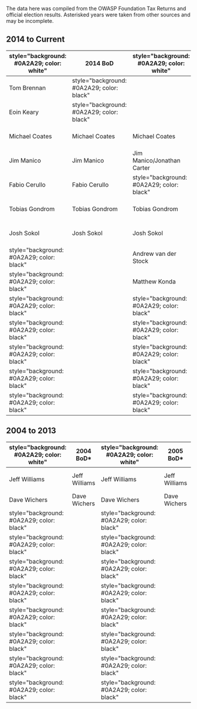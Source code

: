 The data here was compiled from the OWASP Foundation Tax Returns and
official election results. Asterisked years were taken from other
sources and may be incomplete.

## 2014 to Current

| style="background: \#0A2A29; color: white" | 2014 BoD                                   | style="background: \#0A2A29; color: white" | 2015 BoD                                   | style="background: \#0A2A29; color: white" | 2016 BoD                                   | style="background: \#0A2A29; color: white" | 2017 BoD                                   | style="background: \#0A2A29; color: white" | 2018 BoD |
| ------------------------------------------ | ------------------------------------------ | ------------------------------------------ | ------------------------------------------ | ------------------------------------------ | ------------------------------------------ | ------------------------------------------ | ------------------------------------------ | ------------------------------------------ | -------- |
| Tom Brennan                                | style="background: \#0A2A29; color: black" |                                            | Tom Brennan                                | Tom Brennan                                | style="background: \#0A2A29; color: black" |                                            |                                            |                                            |          |
| Eoin Keary                                 | style="background: \#0A2A29; color: black" |                                            | style="background: \#0A2A29; color: black" |                                            | style="background: \#0A2A29; color: black" |                                            | style="background: \#0A2A29; color: black" |                                            |          |
| Michael Coates                             | Michael Coates                             | Michael Coates                             | Michael Coates                             | style="background: \#0A2A29; color: black" |                                            |                                            |                                            |                                            |          |
| Jim Manico                                 | Jim Manico                                 | Jim Manico/Jonathan Carter                 | style="background: \#0A2A29; color: black" |                                            | style="background: \#0A2A29; color: black" |                                            |                                            |                                            |          |
| Fabio Cerullo                              | Fabio Cerullo                              | style="background: \#0A2A29; color: black" |                                            | style="background: \#0A2A29; color: black" |                                            | style="background: \#0A2A29; color: black" |                                            |                                            |          |
| Tobias Gondrom                             | Tobias Gondrom                             | Tobias Gondrom                             | Tobias Gondrom                             | style="background: \#0A2A29; color: black" |                                            |                                            |                                            |                                            |          |
| Josh Sokol                                 | Josh Sokol                                 | Josh Sokol                                 | Josh Sokol                                 | style="background: \#0A2A29; color: black" |                                            |                                            |                                            |                                            |          |
| style="background: \#0A2A29; color: black" |                                            | Andrew van der Stock                       | Andrew van der Stock                       | Andrew van der Stock                       | Andrew van der Stock                       |                                            |                                            |                                            |          |
| style="background: \#0A2A29; color: black" |                                            | Matthew Konda                              | Matthew Konda                              | Matthew Konda                              | Matt Konda                                 |                                            |                                            |                                            |          |
| style="background: \#0A2A29; color: black" |                                            | style="background: \#0A2A29; color: black" |                                            | style="background: \#0A2A29; color: black" |                                            | Johanna Curiel/Martin Knobloch             | Martin Knobloch                            |                                            |          |
| style="background: \#0A2A29; color: black" |                                            | style="background: \#0A2A29; color: black" |                                            | style="background: \#0A2A29; color: black" |                                            | style="background: \#0A2A29; color: black" |                                            | Owen Pendlebury                            |          |
| style="background: \#0A2A29; color: black" |                                            | style="background: \#0A2A29; color: black" |                                            | style="background: \#0A2A29; color: black" |                                            | style="background: \#0A2A29; color: black" |                                            | Chenxi Wang                                |          |
| style="background: \#0A2A29; color: black" |                                            | style="background: \#0A2A29; color: black" |                                            | style="background: \#0A2A29; color: black" |                                            | style="background: \#0A2A29; color: black" |                                            | Greg Anderson                              |          |
| style="background: \#0A2A29; color: black" |                                            | style="background: \#0A2A29; color: black" |                                            | style="background: \#0A2A29; color: black" |                                            | style="background: \#0A2A29; color: black" |                                            | Sherif Mansour                             |          |

## 2004 to 2013

| style="background: \#0A2A29; color: white" | 2004 BoD\*    | style="background: \#0A2A29; color: white" | 2005 BoD\*    | style="background: \#0A2A29; color: white" | 2006 BoD\*    | style="background: \#0A2A29; color: white" | 2007 BoD                                   | style="background: \#0A2A29; color: white" | 2008 BoD                                   | style="background: \#0A2A29; color: white" | 2009 BoD                                   | style="background: \#0A2A29; color: white" | 2010 BoD                                   | style="background: \#0A2A29; color: white" | 2011 BoD                                   | style="background: \#0A2A29; color: white" | 2012 BoD                                   | style="background: \#0A2A29; color: white" | 2013 BoD |
| ------------------------------------------ | ------------- | ------------------------------------------ | ------------- | ------------------------------------------ | ------------- | ------------------------------------------ | ------------------------------------------ | ------------------------------------------ | ------------------------------------------ | ------------------------------------------ | ------------------------------------------ | ------------------------------------------ | ------------------------------------------ | ------------------------------------------ | ------------------------------------------ | ------------------------------------------ | ------------------------------------------ | ------------------------------------------ | -------- |
| Jeff Williams                              | Jeff Williams | Jeff Williams                              | Jeff Williams | Jeff Williams                              | Jeff Williams | Jeff Williams                              | Jeff Williams                              | style="background: \#0A2A29; color: black" |                                            | style="background: \#0A2A29; color: black" |                                            |                                            |                                            |                                            |                                            |                                            |                                            |                                            |          |
| Dave Wichers                               | Dave Wichers  | Dave Wichers                               | Dave Wichers  | Dave Wichers                               | Dave Wichers  | Dave Wichers                               | Dave Wichers                               | Dave Wichers                               | Dave Wichers                               |                                            |                                            |                                            |                                            |                                            |                                            |                                            |                                            |                                            |          |
| style="background: \#0A2A29; color: black" |               | style="background: \#0A2A29; color: black" |               | style="background: \#0A2A29; color: black" |               | David Anderson                             | style="background: \#0A2A29; color: black" |                                            | style="background: \#0A2A29; color: black" |                                            | style="background: \#0A2A29; color: black" |                                            | style="background: \#0A2A29; color: black" |                                            | style="background: \#0A2A29; color: black" |                                            | style="background: \#0A2A29; color: black" |                                            |          |
| style="background: \#0A2A29; color: black" |               | style="background: \#0A2A29; color: black" |               | style="background: \#0A2A29; color: black" |               | style="background: \#0A2A29; color: black" |                                            | Dinis Cruz                                 | Dinis Cruz                                 | Dinis Cruz                                 | Dinis Cruz                                 | style="background: \#0A2A29; color: black" |                                            | style="background: \#0A2A29; color: black" |                                            |                                            |                                            |                                            |          |
| style="background: \#0A2A29; color: black" |               | style="background: \#0A2A29; color: black" |               | style="background: \#0A2A29; color: black" |               | style="background: \#0A2A29; color: black" |                                            | Sebastien Deleersnyder                     | Sebastien Deleersnyder                     | Sebastien Deleersnyder                     | Sebastien Deleersnyder                     | Sebastien Deleersnyder                     | Sebastien Deleersnyder                     |                                            |                                            |                                            |                                            |                                            |          |
| style="background: \#0A2A29; color: black" |               | style="background: \#0A2A29; color: black" |               | style="background: \#0A2A29; color: black" |               | style="background: \#0A2A29; color: black" |                                            | Tom Brennan                                | Tom Brennan                                | Tom Brennan                                | Tom Brennan                                | Tom Brennan                                | Tom Brennan                                |                                            |                                            |                                            |                                            |                                            |          |
| style="background: \#0A2A29; color: black" |               | style="background: \#0A2A29; color: black" |               | style="background: \#0A2A29; color: black" |               | style="background: \#0A2A29; color: black" |                                            | style="background: \#0A2A29; color: black" |                                            | style="background: \#0A2A29; color: black" |                                            | Matt Tesauro                               | Matt Tesauro                               | Matt Tesauro                               | style="background: \#0A2A29; color: black" |                                            |                                            |                                            |          |
| style="background: \#0A2A29; color: black" |               | style="background: \#0A2A29; color: black" |               | style="background: \#0A2A29; color: black" |               | style="background: \#0A2A29; color: black" |                                            | style="background: \#0A2A29; color: black" |                                            | style="background: \#0A2A29; color: black" |                                            | Eoin Keary                                 | Eoin Keary                                 | Eoin Keary                                 | Eoin Keary                                 |                                            |                                            |                                            |          |
| style="background: \#0A2A29; color: black" |               | style="background: \#0A2A29; color: black" |               | style="background: \#0A2A29; color: black" |               | style="background: \#0A2A29; color: black" |                                            | style="background: \#0A2A29; color: black" |                                            | style="background: \#0A2A29; color: black" |                                            | style="background: \#0A2A29; color: black" |                                            | style="background: \#0A2A29; color: black" |                                            | Michael Coates                             | Michael Coates                             |                                            |          |
| style="background: \#0A2A29; color: black" |               | style="background: \#0A2A29; color: black" |               | style="background: \#0A2A29; color: black" |               | style="background: \#0A2A29; color: black" |                                            | style="background: \#0A2A29; color: black" |                                            | style="background: \#0A2A29; color: black" |                                            | style="background: \#0A2A29; color: black" |                                            | style="background: \#0A2A29; color: black" |                                            | style="background: \#0A2A29; color: black" |                                            | Jim Manico                                 |          |